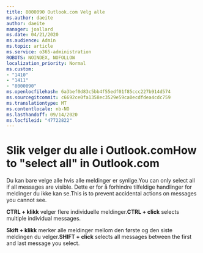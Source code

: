 ```yaml
---
title: 8000090 Outlook.com Velg alle
ms.author: daeite
author: daeite
manager: joallard
ms.date: 04/21/2020
ms.audience: Admin
ms.topic: article
ms.service: o365-administration
ROBOTS: NOINDEX, NOFOLLOW
localization_priority: Normal
ms.custom:
- "1410"
- "1411"
- "8000090"
ms.openlocfilehash: 6a3bef0d83c5bb4f55edf01f85ccc227b914d574
ms.sourcegitcommit: c6692ce0fa1358ec3529e59ca0ecdfdea4cdc759
ms.translationtype: MT
ms.contentlocale: nb-NO
ms.lasthandoff: 09/14/2020
ms.locfileid: "47722822"
---
```

# <a name="how-to-select-all-in-outlookcom"></a><span data-ttu-id="fb005-102">Slik velger du alle i Outlook.com</span><span class="sxs-lookup"><span data-stu-id="fb005-102">How to "select all" in Outlook.com</span></span>

<span data-ttu-id="fb005-103">Du kan bare velge alle hvis alle meldinger er synlige.</span><span class="sxs-lookup"><span data-stu-id="fb005-103">You can only select all if all messages are visible.</span></span> <span data-ttu-id="fb005-104">Dette er for å forhindre tilfeldige handlinger for meldinger du ikke kan se.</span><span class="sxs-lookup"><span data-stu-id="fb005-104">This is to prevent accidental actions on messages you cannot see.</span></span>

<span data-ttu-id="fb005-105">**CTRL + klikk** velger flere individuelle meldinger.</span><span class="sxs-lookup"><span data-stu-id="fb005-105">**CTRL + click** selects multiple individual messages.</span></span>

<span data-ttu-id="fb005-106">**Skift + klikk** merker alle meldinger mellom den første og den siste meldingen du velger.</span><span class="sxs-lookup"><span data-stu-id="fb005-106">**SHIFT + click** selects all messages between the first and last message you select.</span></span>